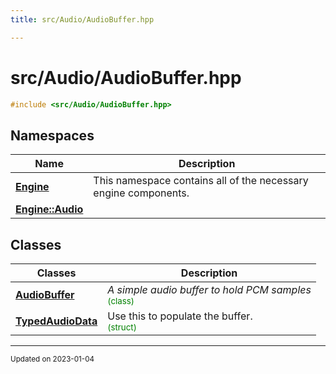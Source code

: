 ```yaml
---
title: src/Audio/AudioBuffer.hpp

---
```


# src/Audio/AudioBuffer.hpp




```cpp
#include <src/Audio/AudioBuffer.hpp>
```

## Namespaces

| Name           | Description    |
| -------------- | -------------- |
| **[Engine](/namespaces/namespaceEngine.md)** | This namespace contains all of the necessary engine components.  |
| **[Engine::Audio](/namespaces/namespaceEngine_1_1Audio.md)** |  |

## Classes

| Classes        | Description    |
| -------------- | -------------- |
| **[AudioBuffer](/classes/classEngine_1_1Audio_1_1AudioBuffer.md)** | _A simple audio buffer to hold PCM samples_<br> <sup><span style="color:green">(class)</span></sup> |
| **[TypedAudioData](/classes/structEngine_1_1Audio_1_1AudioBuffer_1_1TypedAudioData.md)** | Use this to populate the buffer. <br> <sup><span style="color:green">(struct)</span></sup> |






-------------------------------

<sub>Updated on 2023-01-04</sub>
